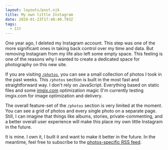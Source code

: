 ```yaml
---
layout: layouts/post.njk
title: My own little Instagram
date: 2020-01-23T17:40:40.793Z
tags:
  - 11t
---
```

One year ago, I deleted my Instagram account. This step was one of the more significant ones in taking back control over my time and data. But removing Instagram from my life also left some empty space. This feeling is one of the reasons why I wanted to create a dedicated space for photography on this new site.

If you are visiting [`/photos`](/photos), you can see a small collection of photos I took in the past weeks. This `/photos` section is built in the most fast and straightforward way. I don't rely on JavaScript. Everything based on static files and some [imgix.com](https://www.imgix.com) optimization magic (I'm currently testing imgix.com[](https://www.imgix.com) for image optimization and delivery.

The overall feature-set of the `/photos` section is very limited at the moment. You can see a grid of photos and every single photo on a separate page. Still, I can imagine that things like albums, stories, private-commenting, and a better overall user experience will make this place my own little Instagram in the future.

It is mine. I own it, I built it and want to make it better in the future. In the meantime, feel free to subscribe to the [photos-specific RSS feed](http://fruechtl.me/photos/feed.xml).
